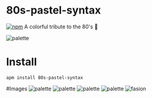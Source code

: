 # 80s-pastel-syntax

[![npm](https://img.shields.io/npm/dt/express.svg)](https://atom.io/themes/80s-pastel-syntax)
A colorful tribute to the 80's :blue_heart:

![palette](https://raw.githubusercontent.com/Kelvinrr/80s-pastel-syntax/master/80s%20pattern.png)

# Install

```console
apm install 80s-pastel-syntax
```

#Images
![palette](https://raw.githubusercontent.com/Kelvinrr/80s-pastel-syntax/master/screenshot_1.png)
![palette](https://raw.githubusercontent.com/Kelvinrr/80s-pastel-syntax/master/screenshot_2.png)
![palette](https://raw.githubusercontent.com/Kelvinrr/80s-pastel-syntax/master/screenshot_3.png)
![palette](https://raw.githubusercontent.com/Kelvinrr/80s-pastel-syntax/master/screenshot_4.png)
![fasion](https://raw.githubusercontent.com/Kelvinrr/80s-pastel-syntax/master/80s-fashion-pastels.png)
